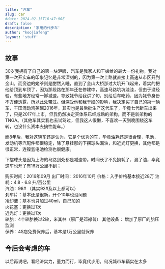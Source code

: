 ```yaml
---
title: "汽车"
slug: car
#date: 2024-02-15T10:47:00Z
draft: false
description: '家用的代步车'
author: "koojiafeng"
layout: 'stuff'
---
```

## 故事
30岁我拥有了自己的第一块沪牌，汽车是我家人和干娘给的最大一份礼物。我对第一次开实车的印象记忆是非常深刻的，因为第一次上路就直接上高速从市区开到金山，而旁边的姥爷则是酣然入睡，直到了金山大桥那过大坑开飞起来，着实的把他给顶到车顶了，因为那段路在那年还在修建中，高速马路坑坑洼洼，但由于没经验，有些地方经常一脚减速，导致姥爷给我讲了句，别给后车吃药，因为姥爷身份不方便透露，所以此处带过。但深受他和我干娘的影响，我决定买了自己的第一辆车，丰田混动凯美瑞2016年，其实也是最后批生产这代车了，毕竟七代新车出来了，只是2017年上市，但我仍然决定买体系已经成熟的架构，而不是新架构的TNGA。（其他车其实我也去试驾过，但我这人很懒，不喜欢一天到晚围绕这车转，也没什么资本去搞性能车。）

而8年后，我对这辆车还是认为，它是个优秀的车，毕竟油耗还是很合理，电池，发动机等汽配件都很稳定，除了悬挂那的下摆球头漏油，和近光灯更换，其他都是很正常，连镍氢电池检测也很健康。

下摆球头是因为上海的马路到处都是减速带，时间长了不免损耗了，漏了油，毕竟这车也开了有16万公里不到；

购买时间：2016年09月
出厂时间：2016年10月
价格：入手价格基本接近28万 
油耗：4.8 - 6.8 升/百公里  
汽油：98#  （其实92#及以上都可以）  
刹车片：基本还是很新，开个10年也没问题  
冷却液：基本也只加过40ml，自己加的  
火花塞：更换过1次  
近光灯：更换过1次  
轮胎：4个轮胎换过2轮，米其林（原厂是邓禄普）
其他设备： 增加了原厂的胎压监测  
保养：4S店免费保养后，基本是1万公里就保养  

## 今后会考虑的车  
以后再说吧，看经济实力，量力而行，毕竟代步用，何况城市车辆实在太多
